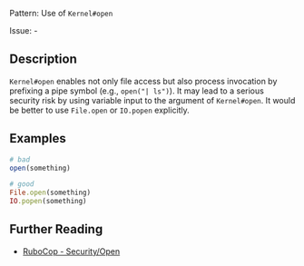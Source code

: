 Pattern: Use of `Kernel#open`

Issue: -

## Description

`Kernel#open` enables not only file access but also process invocation by prefixing a pipe symbol (e.g., `open("| ls")`).  It may lead to
a serious security risk by using variable input to the argument of `Kernel#open`. It would be better to use `File.open` or `IO.popen`
explicitly.

## Examples

```ruby
# bad
open(something)

# good
File.open(something)
IO.popen(something)
```

## Further Reading

* [RuboCop - Security/Open](https://docs.rubocop.org/rubocop/cops_security.html#securityopen)
